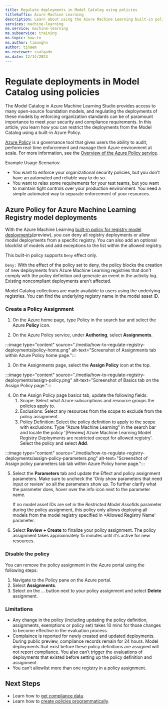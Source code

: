 ```yaml
---
title: Regulate deployments in Model Catalog using policies
titleSuffix: Azure Machine Learning
description: Learn about using the Azure Machine Learning built-in policy to deny registry model deployments 
services: machine-learning
ms.service: machine-learning
ms.subservice: training
ms.topic: how-to
ms.author: timanghn
author: tinaem
ms.reviewer: ssalgado
ms.date: 12/14/2023
---
```


# Regulate deployments in Model Catalog using policies

The Model Catalog in Azure Machine Learning Studio provides access to many open-source foundation models, and regulating the deployments of these models by enforcing organization standards can be of paramount importance to meet your security and compliance requirements. In this article, you learn how you can restrict the deployments from the Model Catalog using a built-in Azure Policy.

[Azure Policy](/azure/governance/policy/) is a governance tool that gives users the ability to audit, perform real-time enforcement and manage their Azure environment at scale. For more information, see the [Overview of the Azure Policy service](/azure/governance/policy/overview).

Example Usage Scenarios:

* You want to enforce your organizational security policies, but you don't have an automated and reliable way to do so.
* You want to relax some requirements for your test teams, but you want to maintain tight controls over your production environment. You need a simple automated way to separate enforcement of your resources.

## Azure Policy for Azure Machine Learning Registry model deployments

With the Azure Machine Learning [built-in policy for registry model deployments](https://portal.azure.com/?feature.customportal=false#view/Microsoft_Azure_Policy/PolicyDetailBlade/definitionId/%2Fproviders%2FMicrosoft.Authorization%2FpolicyDefinitions%2F19539b54-c61e-4196-9a38-67598701be90)(preview), you can deny all registry deployments or allow model deployments from a specific registry. You can also add an optional blocklist of models and add exceptions to the list within the allowed registry. 

This built-in policy supports `Deny` effect only.

`Deny:` With the effect of the policy set to deny, the policy blocks the creation of new deployments from Azure Machine Learning registries that don't comply with the policy definition and generate an event in the activity log. Existing noncompliant deployments aren't affected.

Model Catalog collections are made available to users using the underlying registries. You can find the underlying registry name in the model asset ID.   

### Create a Policy Assignment

1. On the Azure home page, type Policy in the search bar and select the Azure **Policy** icon.

2. On the Azure Policy service, under **Authoring**, select **Assignments**.

:::image type="content" source="./media/how-to-regulate-registry-deployments/policy-home.png" alt-text="Screenshot of Assignments tab within Azure Policy home page.":::

3. On the Assignments page, select the **Assign Policy** icon at the top. 

:::image type="content" source="./media/how-to-regulate-registry-deployments/assign-policy.png" alt-text="Screenshot of Basics tab on the Assign Policy page.":::

4. On the Assign Policy page basics tab, update the following fields:
    1. Scope: Select what Azure subscriptions and resource groups the policies apply to.
    2. Exclusions: Select any resources from the scope to exclude from the policy assignment.
    3. Policy Definition: Select the policy definition to apply to the scope with exclusions. Type "Azure Machine Learning" in the search bar and locate the policy '[Preview] Azure Machine Learning Model Registry Deployments are restricted except for allowed registry'. Select the policy and select **Add**.

:::image type="content" source="./media/how-to-regulate-registry-deployments/assign-policy-parameters.png" alt-text="Screenshot of Assign policy parameters tab tab within Azure Policy home page.":::

5. Select the **Parameters** tab and update the Effect and policy assignment parameters. Make sure to uncheck the 'Only show parameters that need input or review' so all the parameters show up. To further clarify what the parameter does, hover over the info icon next to the parameter name.

    If no model asset IDs are set in the *Restricted Model AssetIds* parameter during the policy assignment, this policy only allows deploying all models from the model registry specified in *Allowed Registry Name' parameter.

6. Select **Review + Create** to finalize your policy assignment. The policy assignment takes approximately 15 minutes until it's active for new resources. 

### Disable the policy

You can remove the policy assignment in the Azure portal using the following steps:

1. Navigate to the Policy pane on the Azure portal.
2. Select **Assignments**.
3. Select on the ... button next to your policy assignment and select **Delete** assignment.

### Limitations 

* Any change in the policy (including updating the policy definition, assignments, exemptions or policy set) takes 10 mins for those changes to become effective in the evaluation process.
* Complaince is reported for newly created and updated deployments. During public preview, compliance records remain for 24 hours. Model deployments that exist before these policy definitions are assigned will not report compliance. You also can’t trigger the evaluations of deployments that existed before setting up the policy definition and assignment.
* You can’t allowlist more than one registry in a policy assignment.

## Next Steps

- Learn how to [get compliance data](/azure/governance/policy/how-to/get-compliance-data).
- Learn how to [create policies programmatically](/azure/governance/policy/how-to/programmatically-create).
